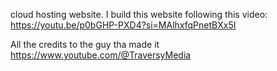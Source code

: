 cloud hosting website. I build this website following this video: https://youtu.be/p0bGHP-PXD4?si=MAlhxfqPnetBXx5I

All the credits to the guy tha made it https://www.youtube.com/@TraversyMedia
